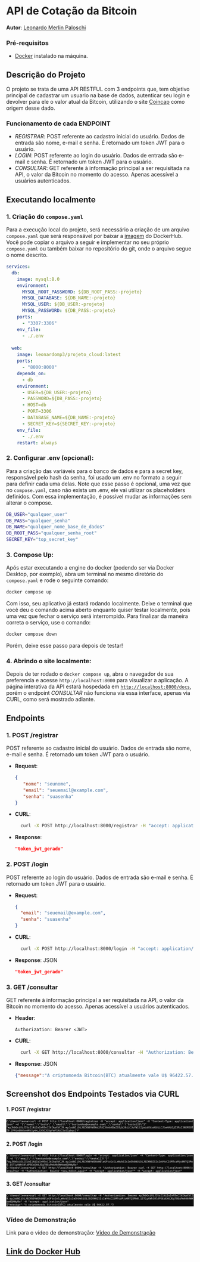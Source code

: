 
# API de Cotação da Bitcoin

**Autor**: [Leonardo Merlin Paloschi](https://github.com/leonardopaloschi)

### Pré-requisitos

- [Docker](https://www.docker.com/) instalado na máquina.
## Descrição do Projeto

O projeto se trata de uma API RESTFUL com 3 endpoints que, tem objetivo principal de cadastrar um usuario na base de dados, autenticar seu login e devolver para ele o valor atual da Bitcoin, utilizando o site [Coincap](https://docs.coincap.io) como origem desse dado.


### Funcionamento de cada ENDPOINT

- *REGISTRAR*: POST referente ao cadastro inicial do usuário. Dados de entrada são nome, e-mail e senha. É retornado um token JWT para o usuário.
- *LOGIN*: POST referente ao login do usuário. Dados de entrada são e-mail e senha. É retornado um token JWT para o usuário.
- *CONSULTAR*: GET referente à informação principal a ser requisitada na API, o valor da Bitcoin no momento do acesso. Apenas acessível a usuários autenticados.

## Executando localmente

### 1. Criação do `compose.yaml`

Para a execução local do projeto, será necessário a criação de um arquivo `compose.yaml` que será responsável por baixar a [imagem](https://hub.docker.com/r/leonardomp3/projeto_cloud) do DockerHub. Você pode copiar o arquivo a seguir e implementar no seu próprio `compose.yaml` ou também baixar no repositório do git, onde o arquivo segue o nome descrito.

```yaml
services:
  db:
    image: mysql:8.0  
    environment:
      MYSQL_ROOT_PASSWORD: ${DB_ROOT_PASS:-projeto} 
      MYSQL_DATABASE: ${DB_NAME:-projeto} 
      MYSQL_USER: ${DB_USER:-projeto}
      MYSQL_PASSWORD: ${DB_PASS:-projeto}
    ports: 
      - "3307:3306"
    env_file:
      - ./.env  

  web:
    image: leonardomp3/projeto_cloud:latest  
    ports: 
      - "8000:8000"  
    depends_on:
      - db
    environment:
      - USER=${DB_USER:-projeto}
      - PASSWORD=${DB_PASS:-projeto}
      - HOST=db
      - PORT=3306
      - DATABASE_NAME=${DB_NAME:-projeto}
      - SECRET_KEY=${SECRET_KEY:-projeto}
    env_file:
      - ./.env  
    restart: always
```

### 2. Configurar .env (opcional):
Para a criação das variáveis para o banco de dados e para a secret key, responsável pelo hash da senha, foi usado um .env no formato a seguir para definir cada uma delas. Note que esse passo é opcional, uma vez que no `compose.yaml`, caso não exista um .env, ele vai utilizar os placeholders definidos. Com essa implementação, é possível mudar as informações sem alterar o compose.

```bash
DB_USER="qualquer_user"
DB_PASS="qualquer_senha"
DB_NAME="qualquer_nome_base_de_dados"
DB_ROOT_PASS="qualquer_senha_root"
SECRET_KEY="top_secret_key"
```

### 3. Compose Up:

Após estar executando a engine do docker (podendo ser via Docker Desktop, por exemplo), abra um terminal no mesmo diretório do `compose.yaml` e rode o seguinte comando:

```bash
docker compose up 
```
Com isso, seu aplicativo já estará rodando localmente. Deixe o terminal que você deu o comando acima aberto enquanto quiser testar localmente, pois uma vez que fechar o serviço será interrompido. Para finalizar da maneira correta o serviço, use o comando:
```bash
docker compose down 
```
Porém, deixe esse passo para depois de testar!

### 4. Abrindo o site localmente:

Depois de ter rodado o `docker compose up`, abra o navegador de sua preferencia e acesse `http://localhost:8000` para visualizar a aplicação. A página interativa da API estará hospedada em [`http://localhost:8000/docs`](http://localhost:8000/docs), porém o endpoint *CONSULTAR* não funciona via essa interface, apenas via CURL, como será mostrado adiante.

## Endpoints

### 1. **POST /registrar**

   POST referente ao cadastro inicial do usuário. Dados de entrada são nome, e-mail e senha. É retornado um token JWT para o usuário.

   - **Request**:
      ```json
     {
         "nome": "seunome",
         "email": "seuemail@example.com",
         "senha": "suasenha"
     }
      ```

   - **CURL**:
      ```bash
        curl -X POST http://localhost:8000/registrar -H "accept: application/json" -H "Content-Type: application/json" -d "{\"nome\":\"seunome\",\"email\":\"seuemail@example.com\",\"senha\":\"suasenha\"}"
      ```

   - **Response**: 
     ```json
     "token_jwt_gerado"
     ```

### 2. **POST /login**

   POST referente ao login do usuário. Dados de entrada são e-mail e senha. É retornado um token JWT para o usuário.

   - **Request**:
      ```json
     {
        "email": "seuemail@example.com",
        "senha": "suasenha"
     }
      ```
   - **CURL**:
      ```bash
        curl -X POST http://localhost:8000/login -H "accept: application/json" -H "Content-Type: application/json" -d "{\"email\":\"testando@example.com\",\"senha\":\"teste123\"}"
      ```

   - **Response**: JSON
     ```json
     "token_jwt_gerado"
     ```

### 3. **GET /consultar**

   GET referente à informação principal a ser requisitada na API, o valor da Bitcoin no momento do acesso. Apenas acessível a usuários autenticados.

   - **Header**:
     ```
     Authorization: Bearer <JWT>
     ```
   - **CURL**:
      ```bash
        curl -X GET http://localhost:8000/consultar -H "Authorization: Bearer <seu_token_jwt>" -H "accept: application/json"
      ```
   - **Response**: JSON
     ```json
     {"message":"A criptomoeda Bitcoin(BTC) atualmente vale U$ 96422.57."}
     ```


## Screenshot dos Endpoints Testados via CURL

#### 1. **POST /registrar**

![Screenshot POST /registrar](./imgs/teste-registrar.png)

#### 2. **POST /login**

![Screenshot POST /login](./imgs/teste-login.png)

#### 3. **GET /consultar**

![Screenshot *GET /consulta](./imgs/teste-consultar.png)

### Vídeo de Demonstra;áo

Link para o vídeo de demonstração: [Vídeo de Demonstração]()

## [Link do Docker Hub](https://hub.docker.com/r/leonardomp3/projeto_cloud)

